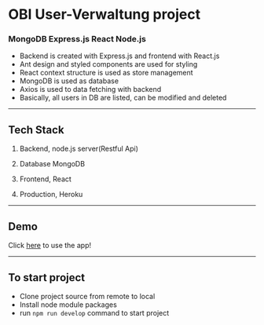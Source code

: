 # OBI User-Verwaltung project

### MongoDB Express.js React Node.js

- Backend is created with Express.js and frontend with React.js
- Ant design and styled components are used for styling
- React context structure is used as store management
- MongoDB is used as database
- Axios is used to data fetching with backend
- Basically, all users in DB are listed, can be modified and deleted

---

## Tech Stack

1. Backend, node.js server(Restful Api)

2. Database MongoDB

3. Frontend, React

4. Production, Heroku

---

## Demo

Click [here](https://blueberry-places-app.herokuapp.com) to use the app!

---

## To start project

- Clone project source from remote to local
- Install node module packages
- run `npm run develop` command to start project
